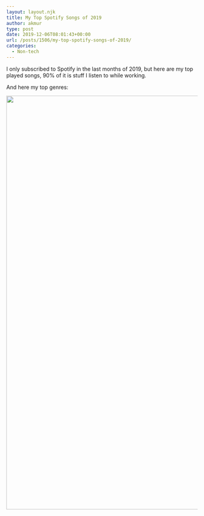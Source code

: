 ```yaml
---
layout: layout.njk
title: My Top Spotify Songs of 2019
author: akmur
type: post
date: 2019-12-06T08:01:43+00:00
url: /posts/1506/my-top-spotify-songs-of-2019/
categories:
  - Non-tech
---
```


I only subscribed to Spotify in the last months of 2019, but here are my top played songs, 90% of it is stuff I listen to while working.

And here my top genres:

<img class="alignnone  wp-image-1512" src="https://vccw.test/wp-content/uploads/2019/12/photo_2019-12-07-00.30.03.jpeg" alt="" width="544" height="1088" srcset="https://vccw.test/wp-content/uploads/2019/12/photo_2019-12-07-00.30.03.jpeg 640w, https://vccw.test/wp-content/uploads/2019/12/photo_2019-12-07-00.30.03-150x300.jpeg 150w, https://vccw.test/wp-content/uploads/2019/12/photo_2019-12-07-00.30.03-360x720.jpeg 360w" sizes="(max-width: 544px) 100vw, 544px" />
